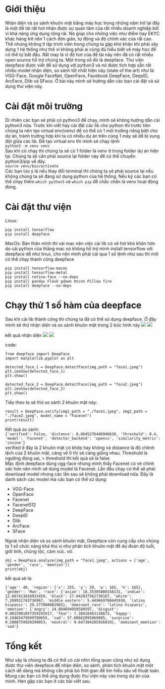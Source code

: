 # Giới thiệu
Nhận diện và so sánh khuôn mặt bằng máy học trong những năm trở lại đây là một đề tài rất hot nhận được sự quan tâm của rất nhiều doanh nghiệp bởi vì khả năng ứng dụng rộng rãi. Nó giúp cho những việc như điểm hay EKYC khác hàng trở nên 1 cách đơn giản, tự động và độ chính xác của rất cao. Thế nhưng không ít lập trình viên trong chúng ta gặp khó khăn khi phải xây dựng 1 hệ thống như thế vì không phải ai cũng đủ hiểu biết về máy học để có thể tự bắt đầu.
Rất may là vì độ hot của đề tài này nên đã có rất nhiều open source hỗ trợ chúng ta. Một trong số đó là deepface.
Thư viện deepface được viết để sử dụng với python3 và nó được tích hợp sẵn rất nhiều model nhận diện, so sánh tốt nhất hiện này (state of the art) như là:  VGG-Face, Google FaceNet, OpenFace, Facebook DeepFace, DeepID, ArcFace, Dlib và SFace.
Ở bài này mình sẽ hướng dẫn các bạn cài đặt và sử dụng thư viện này.

# Cài đặt môi trường
Dĩ nhiên các bạn sẽ phải có python3 để chạy, mình sẽ không hướng dẫn cài python3 nữa.
Trước khi viết hay cài đặt các lib cho python thì trước tiên chúng ta nên tạo virtual env(venv) để có thể có 1 môi trường riêng biệt cho dự án, tránh trường hợp khi ta có nhiều dự án trên cùng 1 máy sẽ dễ bị xung đột giữa các lib. Để tạo virtual env thì mình sẽ chạy lệnh  
    `python3 -m venv venv`  
Sau khi có chạy thì chúng ta sẽ có 1 folder là venv ở trong folder dự án hiện tại. Chúng ta sẽ cần phải source lại folder này để có thể chuyển python3/pip về đây.  
    `source venv/bin/activate`  
Các bạn lưu ý là nếu thay đổi terminal thì chúng ta sẽ phải source lại nếu không chúng ta sẽ đang sử dụng python của hệ thống.
Nếu kỹ các bạn có thể chạy thêm `which python3` và `which pip` để chắc chắn là venv hoạt động đúng.   
# Cài đặt thư viện 
Linux:  
```
pip install tensorflow
pip install deepface
```

MacOs:
Bản thân mình thì xài mac nên việc cài lib có vẻ hơi khó khăn hơn do cái python của thằng mac nó không hỗ trợ mình install tensorflow với deepface dễ như linux, cho nên mình phải cài qua 1 số lệnh như sau thì mới có thể chạy thành công deepface

```
pip install tensorflow-macos
pip install tensorflow-metal
pip install retina-face --no-deps
pip install pandas Flask gdown mtcnn Pillow fire
pip install deepface --no-deps
```

# Chạy thử 1 số hàm của deepface

Sau khi cài lib thành công thì chúng ta đã có thể sử dụng deepface. Ở đây mình sẽ thử nhận diện và so sánh khuôn mặt trong 2 bức hình này 
![](https://images.viblo.asia/b48aa248-12db-4eae-8093-0a0c61d845eb.jpeg)
![](https://images.viblo.asia/0ebd063b-6b41-45e3-a773-2c5113c3f3a0.jpeg)

kết quả nhận diện
![](https://images.viblo.asia/f1e5d349-e45b-4242-81fd-644375fe407b.png)
![](https://images.viblo.asia/fb98c8dd-6dd0-4823-8eef-a76d3a770568.png)

code:  
```
from deepface import DeepFace
import matplotlib.pyplot as plt

detected_face_1 = DeepFace.detectFace(img_path = "face1.jpeg")
plt.imshow(detected_face_1)
plt.show()

detected_face_2 = DeepFace.detectFace(img_path = "face2.jpeg")
plt.imshow(detected_face_2)
plt.show()
```

Tiếp theo ta sẽ thử so sánh 2 khuôn mặt này:  
```
result = DeepFace.verify(img1_path = "./face1.jpeg", img2_path = "./face2.jpeg", model_name = "Facenet")
print(result)
```

Kết quả so sánh:  
`{'verified': False, 'distance': 0.8645276446946638, 'threshold': 0.4, 'model': 'Facenet', 'detector_backend': 'opencv', 'similarity_metric': 'cosine'}`  
verified ở đây là 2 khuôn mặt có khớp hay không và distance là độ chênh lệch của 2 khuôn mặt, càng về 0 thì sẽ càng giống nhau. Threshold là ngưỡng đúng sai, > threshold thì kết quả sẽ là false  
Mặc định deepface dùng vgg-face nhưng mình thấy Facenet có vẻ chính xác hơn nên mình sẽ dùng model là Facenet. 
Lần đầu chạy có thể sẽ phải download model nhưng các lần sau sẽ không phải download nữa. Đây là danh sách các model mà các bạn có thể sử dụng:  
* VGG-Face
* OpenFace
* Facenet
* Facenet512
* DeepFace
* DeepID
* Dlib
* ArcFace
* SFace

Ngoài nhận diện và so sánh khuôn mặt, Deepface còn cung cấp cho chúng ta 1 số chức năng khá thú vị như phân tích khuôn mặt để dự đoán độ tuổi, giới tính, chủng tộc, cảm xúc.
vd:  
```
obj = DeepFace.analyze(img_path = "face1.jpeg", actions = ['age', 'gender', 'race', 'emotion'])
print(obj)  
```  
kết quả sẽ là:
```
{'age': 40, 'region': {'x': 255, 'y': 29, 'w': 165, 'h': 165}, 'gender': 'Man', 'race': {'asian': 18.35305800158131, 'indian': 12.667413810933459, 'black': 27.042837562730167, 'white': 7.209931743736967, 'middle eastern': 5.449669760445938, 'latino hispanic': 29.277088002985}, 'dominant_race': 'latino hispanic', 'emotion': {'angry': 24.804694950580597, 'disgust': 0.0015981857359292917, 'fear': 7.38416463136673, 'happy': 0.19465479999780655, 'sad': 57.68662095069885, 'surprise': 0.2808759920299053, 'neutral': 9.647384285926819}, 'dominant_emotion': 'sad'}
```

# Tổng kết
Như vậy là chúng ta đã có thể có cái nhìn tổng quan cũng như sử dụng được thư viện deepface để nhận diện, so sánh, phân tích khuôn mặt một cách dễ dàng mà không cần phải bỏ thời gian để tìm hiểu sâu về thuật toán. Mong các bạn có thể ứng dụng được thư viện này vào trong dự án của mình. Hẹn gặp các bạn ở các bài viết sau.